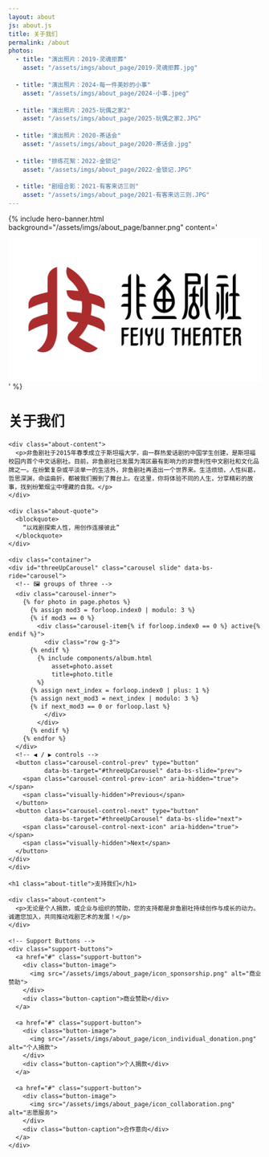 ```yaml
---
layout: about
js: about.js
title: 关于我们
permalink: /about
photos:
  - title: "演出照片：2019-灵魂拒葬"
    asset: "/assets/imgs/about_page/2019-灵魂拒葬.jpg"

  - title: "演出照片：2024-每一件美妙的小事"
    asset: "/assets/imgs/about_page/2024-小事.jpeg"

  - title: "演出照片：2025-玩偶之家2"
    asset: "/assets/imgs/about_page/2025-玩偶之家2.JPG"

  - title: "演出照片：2020-茶话会"
    asset: "/assets/imgs/about_page/2020-茶话会.jpg"

  - title: "排练花絮：2022-金锁记"
    asset: "/assets/imgs/about_page/2022-金锁记.JPG"

  - title: "剧组合影：2021-有客来访三则"
    asset: "/assets/imgs/about_page/2021-有客来访三则.JPG"
---
```


<!-- Hero Banner Section -->
{% include hero-banner.html
    background="/assets/imgs/about_page/banner.png"
    content='<div class="hero-logo"><img src="/assets/imgs/logo.png" alt="Feiyu Theater Logo"></div>'
%}

<!-- Main Content -->
<main class="about-main">
  <div class="container text-center">
    <h1 class="about-title">关于我们</h1>

    <div class="about-content">
      <p>非鱼剧社于2015年春季成立于斯坦福大学，由一群热爱话剧的中国学生创建，是斯坦福校园内首个中文话剧社。目前，非鱼剧社已发展为湾区最有影响力的非营利性中文剧社和文化品牌之一。在纷繁复杂或平淡单一的生活外，非鱼剧社再造出一个世界来。生活烦琐，人性纠葛，哲思深渊，命运曲折，都被我们搬到了舞台上。在这里，你将体验不同的人生，分享精彩的故事，找到纷繁烟尘中埋藏的自我。</p>
    </div>

    <div class="about-quote">
      <blockquote>
        “以戏剧探索人性，用创作连接彼此”
      </blockquote>
    </div>

    <div class="container">
    <div id="threeUpCarousel" class="carousel slide" data-bs-ride="carousel">
      <!-- 🖼️ groups of three -->
      <div class="carousel-inner">
        {% for photo in page.photos %}
          {% assign mod3 = forloop.index0 | modulo: 3 %}
          {% if mod3 == 0 %}
            <div class="carousel-item{% if forloop.index0 == 0 %} active{% endif %}">
              <div class="row g-3">
          {% endif %}
            {% include components/album.html
                asset=photo.asset
                title=photo.title
            %}
          {% assign next_index = forloop.index0 | plus: 1 %}
          {% assign next_mod3 = next_index | modulo: 3 %}
          {% if next_mod3 == 0 or forloop.last %}
              </div>
            </div>
          {% endif %}
        {% endfor %}
      </div>
      <!-- ◀ / ▶ controls -->
      <button class="carousel-control-prev" type="button"
              data-bs-target="#threeUpCarousel" data-bs-slide="prev">
        <span class="carousel-control-prev-icon" aria-hidden="true"></span>
        <span class="visually-hidden">Previous</span>
      </button>
      <button class="carousel-control-next" type="button"
              data-bs-target="#threeUpCarousel" data-bs-slide="next">
        <span class="carousel-control-next-icon" aria-hidden="true"></span>
        <span class="visually-hidden">Next</span>
      </button>
    </div>
    </div>

    <h1 class="about-title">支持我们</h1>

    <div class="about-content">
      <p>无论是个人捐款，或企业与组织的赞助，您的支持都是非鱼剧社持续创作与成长的动力。诚邀您加入，共同推动戏剧艺术的发展！</p>
    </div>

    <!-- Support Buttons -->
    <div class="support-buttons">
      <a href="#" class="support-button">
        <div class="button-image">
          <img src="/assets/imgs/about_page/icon_sponsorship.png" alt="商业赞助">
        </div>
        <div class="button-caption">商业赞助</div>
      </a>

      <a href="#" class="support-button">
        <div class="button-image">
          <img src="/assets/imgs/about_page/icon_individual_donation.png" alt="个人捐款">
        </div>
        <div class="button-caption">个人捐款</div>
      </a>

      <a href="#" class="support-button">
        <div class="button-image">
          <img src="/assets/imgs/about_page/icon_collaboration.png" alt="志愿服务">
        </div>
        <div class="button-caption">合作意向</div>
      </a>
    </div>
  </div>
</main>
